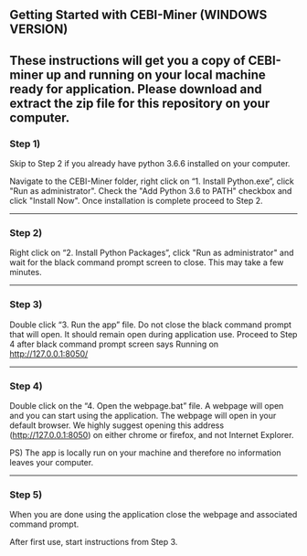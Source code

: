 ## Getting Started with CEBI-Miner (WINDOWS VERSION)

These instructions will get you a copy of CEBI-miner up and running on your local machine ready for application.
Please download and extract the zip file for this repository on your computer.
-----------------------------------------------------------
### Step 1)

Skip to Step 2 if you already have python 3.6.6 installed on your computer. 

Navigate to the CEBI-Miner folder, right click on “1. Install Python.exe”, click "Run as administrator". Check the "Add Python 3.6 to PATH" checkbox and click "Install Now". Once installation is complete proceed to Step 2.

-----------------------------------------------------------
### Step 2)

Right click on “2. Install Python Packages”, click "Run as administrator" and wait for the black command prompt screen to close. This may take a few minutes.

-----------------------------------------------------------
### Step 3)

Double click “3. Run the app” file. Do not close the black command prompt that will open. It should remain open during application use. Proceed to Step 4 after black command prompt screen says Running on http://127.0.0.1:8050/

-----------------------------------------------------------
### Step 4) 

Double click on the “4. Open the webpage.bat” file. A webpage will open and you can start using the application.
The webpage will open in your default browser. We highly suggest opening this address (http://127.0.0.1:8050) on either chrome or firefox, and not Internet Explorer.

PS) The app is locally run on your machine and therefore no information leaves your computer. 

-----------------------------------------------------------
### Step 5)

When you are done using the application close the webpage and associated command prompt. 


After first use, start instructions from Step 3.

